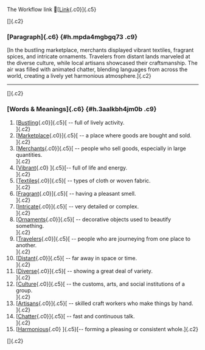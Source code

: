 The Workflow link
👏[[Link](https://www.google.com/url?q=http://www.google.com&sa=D&source=editors&ust=1757787278213453&usg=AOvVaw16lvfTF0i6ioDyxjQM2L4R){.c0}]{.c5}

[]{.c2}

### [Paragraph]{.c6} {#h.mpda4mgbgq73 .c9}

[In the bustling marketplace, merchants displayed vibrant textiles,
fragrant spices, and intricate ornaments. Travelers from distant lands
marveled at the diverse culture, while local artisans showcased their
craftsmanship. The air was filled with animated chatter, blending
languages from across the world, creating a lively yet harmonious
atmosphere.]{.c2}

------------------------------------------------------------------------

[]{.c2}

### [Words & Meanings]{.c6} {#h.3aalkbh4jm0b .c9}

1.  [[Bustling](https://www.google.com/url?q=http://www.google.com&sa=D&source=editors&ust=1757787278214824&usg=AOvVaw2huuXce3SOQ84JDIw5Eson){.c0}]{.c5}[ --
    full of lively activity.\
    ]{.c2}
2.  [[Marketplace](https://www.google.com/url?q=http://www.google.com&sa=D&source=editors&ust=1757787278215067&usg=AOvVaw1Idw_tos8s0iJ7jd2Xx36o){.c0}]{.c5}[ --
    a place where goods are bought and sold.\
    ]{.c2}
3.  [[Merchants](https://www.google.com/url?q=http://www.google.com&sa=D&source=editors&ust=1757787278215335&usg=AOvVaw2JqhPKVZvy63ZrybtXTVDP){.c0}]{.c5}[ --
    people who sell goods, especially in large quantities.\
    ]{.c2}
4.  [[Vibrant](https://www.google.com/url?q=http://www.google.com&sa=D&source=editors&ust=1757787278215607&usg=AOvVaw28_AWZvl9OKk8or618_KKw){.c0}
    ]{.c5}[-- full of life and energy.\
    ]{.c2}
5.  [[Textiles](https://www.google.com/url?q=http://www.google.com&sa=D&source=editors&ust=1757787278215819&usg=AOvVaw1q-3T4LlhoQdOr74tghVLH){.c0}]{.c5}[ --
    types of cloth or woven fabric.\
    ]{.c2}
6.  [[Fragrant](https://www.google.com/url?q=http://www.google.com&sa=D&source=editors&ust=1757787278216056&usg=AOvVaw1QPtnaj2FH1FhTnFpx9VYY){.c0}]{.c5}[ --
    having a pleasant smell.\
    ]{.c2}
7.  [[Intricate](https://www.google.com/url?q=http://www.google.com&sa=D&source=editors&ust=1757787278216238&usg=AOvVaw3P7ax2G-scbic4ISk9Jkj0){.c0}]{.c5}[ --
    very detailed or complex.\
    ]{.c2}
8.  [[Ornaments](https://www.google.com/url?q=http://www.google.com&sa=D&source=editors&ust=1757787278216389&usg=AOvVaw2MNLFvh4sWKLt0V8lGvYH4){.c0}]{.c5}[ --
    decorative objects used to beautify something.\
    ]{.c2}
9.  [[Travelers](https://www.google.com/url?q=http://www.google.com&sa=D&source=editors&ust=1757787278216633&usg=AOvVaw22RqWMZnrLu4jhkxURJfi5){.c0}]{.c5}[ --
    people who are journeying from one place to another.\
    ]{.c2}
10. [[Distant](https://www.google.com/url?q=http://www.google.com&sa=D&source=editors&ust=1757787278216838&usg=AOvVaw3ICQQr_giUVATCJexTWfRj){.c0}]{.c5}[ --
    far away in space or time.\
    ]{.c2}
11. [[Diverse](https://www.google.com/url?q=http://www.google.com&sa=D&source=editors&ust=1757787278216995&usg=AOvVaw1mFrQ1SESR_F9P7fPWEiUQ){.c0}]{.c5}[ --
    showing a great deal of variety.\
    ]{.c2}
12. [[Culture](https://www.google.com/url?q=http://www.google.com&sa=D&source=editors&ust=1757787278217153&usg=AOvVaw2ZxjRHAThsEs5D3bYwcgAJ){.c0}]{.c5}[ --
    the customs, arts, and social institutions of a group.\
    ]{.c2}
13. [[Artisans](https://www.google.com/url?q=http://www.google.com&sa=D&source=editors&ust=1757787278217336&usg=AOvVaw356OIcDp_S21xKPpvA9nXb){.c0}]{.c5}[ --
    skilled craft workers who make things by hand.\
    ]{.c2}
14. [[Chatter](https://www.google.com/url?q=http://www.google.com&sa=D&source=editors&ust=1757787278217507&usg=AOvVaw0nUOFTFXOSp77f9S_HAdy-){.c0}]{.c5}[ --
    fast and continuous talk.\
    ]{.c2}
15. [[Harmonious](https://www.google.com/url?q=http://www.google.com&sa=D&source=editors&ust=1757787278217663&usg=AOvVaw3wDsGkp-mGcz-bCg4VPnmK){.c0}
    ]{.c5}[-- forming a pleasing or consistent whole.]{.c2}

[]{.c2}
